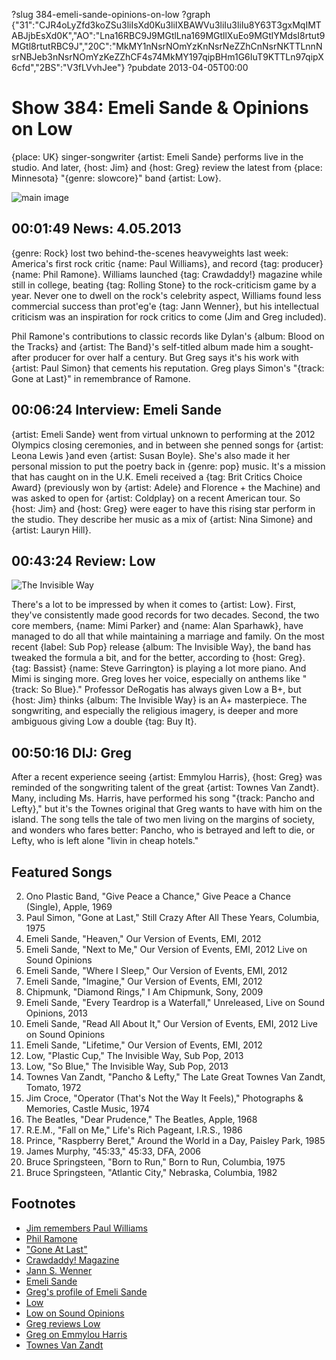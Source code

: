 ?slug 384-emeli-sande-opinions-on-low
?graph {"31":"CJR4oLyZfd3koZSu3liIsXd0Ku3liIXBAWVu3liIu3liIu8Y63T3gxMqIMTABJjbEsXd0K","AO":"Lna16RBC9J9MGtlLna169MGtllXuEo9MGtlYMdsI8rtut9MGtl8rtutRBC9J","20C":"MkMY1nNsrNOmYzKnNsrNeZZhCnNsrNKTTLnnNsrNBJeb3nNsrNOmYzKeZZhCF4s74MkMY197qipBHm1G6IuT9KTTLn97qipX6cfd","2BS":"V3fLVvhJee"}
?pubdate 2013-04-05T00:00

# Show 384: Emeli Sande & Opinions on Low
{place: UK} singer-songwriter {artist: Emeli Sande} performs live in the studio. And later, {host: Jim} and {host: Greg} review the latest from {place: Minnesota} "{genre: slowcore}" band {artist: Low}.

![main image](http://static.soundopinions.org/images/2013/emelisande.jpg)


## 00:01:49 News: 4.05.2013
{genre: Rock} lost two behind-the-scenes heavyweights last week: America's first rock critic {name: Paul Williams}, and record {tag: producer} {name: Phil Ramone}. Williams launched {tag: Crawdaddy!} magazine while still in college, beating {tag: Rolling Stone} to the rock-criticism game by a year. Never one to dwell on the rock's celebrity aspect, Williams found less commercial success than prot'eg'e {tag: Jann Wenner}, but his intellectual criticism was an inspiration for rock critics to come (Jim and Greg included).

Phil Ramone's contributions to classic records like Dylan's {album: Blood on the Tracks} and {artist: The Band}'s self-titled album made him a sought-after producer for over half a century. But Greg says it's his work with {artist: Paul Simon} that cements his reputation. Greg plays Simon's "{track: Gone at Last}" in remembrance of Ramone.

## 00:06:24 Interview: Emeli Sande
{artist: Emeli Sande} went from virtual unknown to performing at the 2012 Olympics closing ceremonies, and in between she penned songs for {artist: Leona Lewis }and even {artist: Susan Boyle}. She's also made it her personal mission to put the poetry back in {genre: pop} music. It's a mission that has caught on in the U.K. Emeli received a {tag: Brit Critics Choice Award} (previously won by {artist: Adele} and Florence + the Machine) and was asked to open for {artist: Coldplay} on a recent American tour. So {host: Jim} and {host: Greg} were eager to have this rising star perform in the studio. They describe her music as a mix of {artist: Nina Simone} and {artist: Lauryn Hill}. 

## 00:43:24 Review: Low
![The Invisible Way](http://is3.mzstatic.com/image/thumb/Music/v4/26/fb/de/26fbde58-f63a-79eb-a7d1-2bd4882ab428/source/600x600bb.jpg "4055318/593703622")

There's a lot to be impressed by when it comes to {artist: Low}. First, they've consistently made good records for two decades. Second, the two core members, {name: Mimi Parker} and {name: Alan Sparhawk}, have managed to do all that while maintaining a marriage and family. On the most recent {label: Sub Pop} release {album: The Invisible Way}, the band has tweaked the formula a bit, and for the better, according to {host: Greg}. {tag: Bassist} {name: Steve Garrington} is playing a lot more piano. And Mimi is singing more. Greg loves her voice, especially on anthems like "{track: So Blue}." Professor DeRogatis has always given Low a B+, but {host: Jim} thinks {album: The Invisible Way} is an A+ masterpiece. The songwriting, and especially the religious imagery, is deeper and more ambiguous giving Low a double {tag: Buy It}.

## 00:50:16 DIJ: Greg
After a recent experience seeing {artist: Emmylou Harris}, {host: Greg} was reminded of the songwriting talent of the great {artist: Townes Van Zandt}. Many, including Ms. Harris, have performed his song "{track: Pancho and Lefty}," but it's the Townes original that Greg wants to have with him on the island. The song tells the tale of two men living on the margins of society, and wonders who fares better: Pancho, who is betrayed and left to die, or Lefty, who is left alone "livin in cheap hotels."

## Featured Songs
2. Ono Plastic Band, "Give Peace a Chance," Give Peace a Chance (Single), Apple, 1969
3. Paul Simon, "Gone at Last," Still Crazy After All These Years, Columbia, 1975
4. Emeli Sande, "Heaven," Our Version of Events, EMI, 2012
5. Emeli Sande, "Next to Me," Our Version of Events, EMI, 2012 Live on Sound Opinions
6. Emeli Sande, "Where I Sleep," Our Version of Events, EMI, 2012
7. Emeli Sande, "Imagine," Our Version of Events, EMI, 2012
8. Chipmunk, "Diamond Rings," I Am Chipmunk, Sony, 2009
9. Emeli Sande, "Every Teardrop is a Waterfall," Unreleased, Live on Sound Opinions, 2013
10. Emeli Sande, "Read All About It," Our Version of Events, EMI, 2012 Live on Sound Opinions
11. Emeli Sande, "Lifetime," Our Version of Events, EMI, 2012
12. Low, "Plastic Cup," The Invisible Way, Sub Pop, 2013
13. Low, "So Blue," The Invisible Way, Sub Pop, 2013
14. Townes Van Zandt, "Pancho & Lefty," The Late Great Townes Van Zandt, Tomato, 1972
15. Jim Croce, "Operator (That's Not the Way It Feels)," Photographs & Memories, Castle Music, 1974
16. The Beatles, "Dear Prudence," The Beatles, Apple, 1968
17. R.E.M., "Fall on Me," Life's Rich Pageant, I.R.S., 1986
18. Prince, "Raspberry Beret," Around the World in a Day, Paisley Park, 1985
19. James Murphy, "45:33," 45:33, DFA, 2006
20. Bruce Springsteen, "Born to Run," Born to Run, Columbia, 1975
21. Bruce Springsteen, "Atlantic City," Nebraska, Columbia, 1982

## Footnotes
- [Jim remembers Paul Williams](http://www.wbez.org/blogs/jim-derogatis/2013-04/paul-williams-first-rock-critic-and-one-best-106423)
- [Phil Ramone](http://articles.latimes.com/2013/mar/31/local/la-me-phil-ramone-20130331)
- ["Gone At Last"](https://www.youtube.com/watch?v=leWjp_CFt50)
- [Crawdaddy! Magazine](http://www.npr.org/blogs/therecord/2013/03/30/175775627/remembering-paul-williams-founder-of-rock-magazine-crawdaddy)
- [Jann S. Wenner](http://www.jannswenner.com/)
- [Emeli Sande](http://us.emelisande.com/)
- [Greg's profile of Emeli Sande](http://articles.chicagotribune.com/2012-05-17/entertainment/chi-emeli-sande-profile-uk-singer-emeli-sande-interviewed-20120516_1_music-full-time-songwriters-pop)
- [Low](http://chairkickers.com/)
- [Low on Sound Opinions](show/286)
- [Greg reviews Low](http://www.chicagotribune.com/entertainment/music/turnitup/chi-low-review-20130319,0,4393407.column)
- [Greg on Emmylou Harris](http://www.chicagotribune.com/entertainment/music/turnitup/chi-emmylou-harris-rodney-crowell-concert-20130320,0,4681166.column)
- [Townes Van Zandt](https://townesvanzandt.com/)
